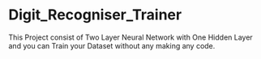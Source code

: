 # Digit_Recogniser_Trainer
This Project consist of Two Layer Neural Network with One Hidden Layer and you can Train your Dataset without any making any code. 
